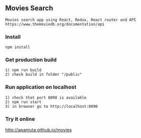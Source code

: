 ## Movies Search

	Movies search app using React, Redux, React router and API https://www.themoviedb.org/documentation/api
	
### Install

    npm install

### Get production build

    1) npm run build
    2) check build in folder "/public"
    
### Run application on localhost

    1) check that port 8090 is available
    2) npm run start
    3) in browser go to http://localhost:8090

### Try it online

http://apaniuta.github.io/movies
